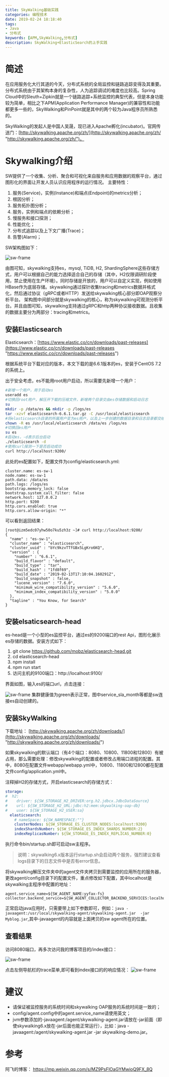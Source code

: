 ```yaml
---
title: SkyWalking基础实践
categories: 编程技术
date: 2019-02-24 18:18:40
tags:
- Java
- 分布式
keywords: [APM,SkyWalking,分布式]
description: SkyWalking+ElasticSearch的上手实践
---
```

# 简述 #
在应用服务化大行其道的今天，分布式系统的全局监控和链路追踪变得及其重要。分布式系统由于其架构本身的复杂性，人为追踪调试的难度也比较高。Spring Cloud中的Sleuth+Zipkin就是一个链路追踪+系统监控的典型代表，但是本身功能较为简单，相比之下APM(Application Performance Manager)的兼容性和功能都更多一些的，SkyWalking和PinPoint就是其中的两个较为Java程序员所熟悉的。

<!--more-->

SkyWalking的发起人是中国人吴晟，现已进入Apache孵化(incubator)。官网传送门：[http://skywalking.apache.org/zh/](http://skywalking.apache.org/zh/ "http://skywalking.apache.org/zh/")。

# Skywalking介绍 #
SW提供了一个收集、分析、聚合和可视化来自服务和应用数据的观察平台，通过图形化的界面让开发人员认识应用程序的运行情况。
主要特性：


1. 服务(Service)，实例(Instance)和端点(Endpoint)的metrics分析；
2. 根因分析；
3. 服务拓扑图分析；
4. 服务，实例和端点的依赖分析；
5. 慢服务和接口探测；
6. 性能优化；
7. 分布式追踪以及上下文广播(Trace)；
8. 告警(Alarm)；

SW架构图如下：

![sw-frame](SkyWalking基础实践/frame.jpeg)

由图可知，skywalking支持es，mysql, TiDB, H2, ShardingSphere这些存储方式，用户可以根据自己的能力选择适合自己的存储（其中，H2仅限调研阶段使用，禁止使用在生产环境）。同时存储是开放的，用户可以自定义实现，例如使用HBase作为底层存储。skywalking通过探针收集tracing和metrics数据并格式化，然后通过协议（gRPC或者HTTP）发送给skywalking核心部分即OAP观察分析平台。
架构图中间部分就是skywalking的核心，称为skywalking可观测分析平台。并且由图可知，skywalking支持通过gRPC和http两种协议接收数据。且收集的数据主要分为两部分：tracing和metrics。

## 安装Elasticsearch ##
Elasticsearch：[https://www.elastic.co/cn/downloads/past-releases](https://www.elastic.co/cn/downloads/past-releases "https://www.elastic.co/cn/downloads/past-releases")

根据系统平台下载对应的版本，本文下载的是6.6.1版本的es，安装于CentOS 7.2的系统上。

出于安全考虑，es不能用root用户启动，所以需要先新增一个用户：

```bash
#新增一个用户，用于启动es
useradd es
#切换回root用户，解压开下载的压缩文件，新增两个目录交由es存储数据和启动日志
su
mkdir -p /data/es && mkdir -p /logs/es
tar -xzvf elasticsearch-6.6.1.tar.gz -C /usr/local/elasticsearch
#将elasticsearch目录的所属用户变为es用户，以及上一步创建的数据目录和日志目录都交给es用户
chown -R es /usr/local/elasticsearch /data/es /logs/es
#切换回es用户
su es
#启动es，-d表示后台启动
./elasticsearch -d
#使用curl探测一下是否启动成功
curl http://localhost:9200/
```
此处的es配置如下，配置文件为config/elasticsearch.yml:

	cluster.name: es-sw-1
	node.name: es-sw-1
	path.data: /data/es
	path.logs: /logs/es
	bootstrap.memory_lock: false
	bootstrap.system_call_filter: false
	network.host: 127.0.0.2
	http.port: 9200
	http.cors.enabled: true
	http.cors.allow-origin: "*"

可以看到返回结果：

	[root@izm5edc07yhw50o7ku5zh3z ~]# curl http://localhost:9200/
	{
	  "name" : "es-sw-1",
	  "cluster_name" : "elasticsearch",
	  "cluster_uuid" : "bYc9kzvTTfGBx5LgKro6KQ",
	  "version" : {
	    "number" : "6.6.1",
	    "build_flavor" : "default",
	    "build_type" : "tar",
	    "build_hash" : "1fd8f69",
	    "build_date" : "2019-02-13T17:10:04.160291Z",
	    "build_snapshot" : false,
	    "lucene_version" : "7.6.0",
	    "minimum_wire_compatibility_version" : "5.6.0",
	    "minimum_index_compatibility_version" : "5.0.0"
	  },
	  "tagline" : "You Know, for Search"
	}

## 安装elsaticsearch-head ##
es-head是一个小型的es监控平台，通过es的9200端口的rest Api，图形化展示es存储的数据。安装方式如下：

1. git clone https://github.com/mobz/elasticsearch-head.git
2. cd elasticsearch-head
3. npm install
4. npm run start
5. 访问主机的9100端口：http://localhost:9100/

界面如图，输入es的端口url，点击连接：

![sw-frame](SkyWalking基础实践/Snipaste_2019-02-24_22-01-31.png)
集群健康值为green表示正常，图中service_sla_month等都是sw连接es自动创建的。

## 安装SkyWalking ##
下载地址：
[http://skywalking.apache.org/zh/downloads/](http://skywalking.apache.org/zh/downloads/ "http://skywalking.apache.org/zh/downloads/")

如果skywalking的默认端口（有4个端口：8080、10800、11800和12800）有被占用，那么需要处理：修改skywalking的配置或者修改占用端口进程的配置。其中，8080在配置文件webapp/webapp.yml中，10800、11800和12800都在配置文件config/application.yml中。

注释掉H2的存储方式，开启elasticsearch的存储方式：

```yaml
storage:
#  h2:
#    driver: ${SW_STORAGE_H2_DRIVER:org.h2.jdbcx.JdbcDataSource}
#    url: ${SW_STORAGE_H2_URL:jdbc:h2:mem:skywalking-oap-db}
#    user: ${SW_STORAGE_H2_USER:sa}
  elasticsearch:
    # nameSpace: ${SW_NAMESPACE:""}
    clusterNodes: ${SW_STORAGE_ES_CLUSTER_NODES:localhost:9200}
    indexShardsNumber: ${SW_STORAGE_ES_INDEX_SHARDS_NUMBER:2}
    indexReplicasNumber: ${SW_STORAGE_ES_INDEX_REPLICAS_NUMBER:0}
```
执行命令bin/startup.sh即可启动sw主程序。

> 说明：skywalking6.x版本运行startup.sh会启动两个服务，强烈建议查看logs目录下的日志文件中是否有error信息。

将skywalking解压文件夹中的agent文件夹拷贝到需要监控的应用所在的服务器，更改agent/config目录下的配置文件，重点修改如下配置，其中localhost是skywalking主程序中配置的地址：

	agent.service_name=${SW_AGENT_NAME:yyfax-fs}
	collector.backend_service=${SW_AGENT_COLLECTOR_BACKEND_SERVICES:localhost:11800}

正常启动java应用时，只需要带上如下参数即可，例如：`java -javaagent:/usr/local/skywalking-agent/skywalking-agent.jar  -jar Myblog.jar`,其中-javaagent的内容就是上面拷贝的sw agent所在的位置。

## 查看结果 ##
访问8080端口，再多次访问我的博客项目的/index接口：

![sw-frame](SkyWalking基础实践/Snipaste_2019-02-24_22-23-08.png)

点击左侧导航栏的trace菜单,即可看到index接口的的响应情况：
![sw-frame](SkyWalking基础实践/Snipaste_2019-02-24_22-24-57.png)

# 建议 #

- 请保证被监控服务的系统时间和skywalking OAP服务的系统时间是一致的；
- config/agent.config中的agent.service_name请使用英文；
- jvm参数添加的-javaagent:/agent/skywalking-agent.jar请放在-jar前面（即使skywalking6.x放在-jar后面也能正常运行），比如：java -javaagent:/agent/skywalking-agent.jar -jar skywalking-demo.jar。

# 参考 #
阿飞的博客：
https://mp.weixin.qq.com/s/MZ9PsFlOaGYMwioQ9FX_8Q

